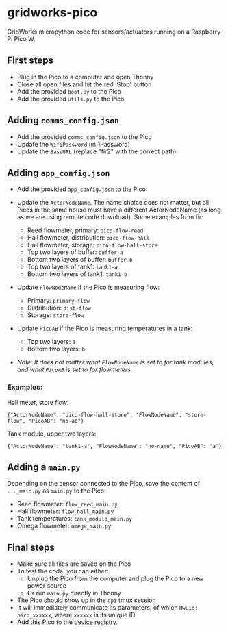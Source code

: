 # gridworks-pico

GridWorks micropython code for sensors/actuators running on a Raspberry Pi Pico W.

## First steps

- Plug in the Pico to a computer and open Thonny
- Close all open files and hit the red 'Stop' button
- Add the provided `boot.py` to the Pico
- Add the provided `utils.py` to the Pico

## Adding `comms_config.json`

- Add the provided `comms_config.json` to the Pico
- Update the `WifiPassword` (in 1Password)
- Update the `BaseURL` (replace "fir2" with the correct path)

## Adding `app_config.json`

- Add the provided `app_config.json` to the Pico

- Update the `ActorNodeName`. The name choice does not matter, but all Picos in the same house must have a different ActorNodeName (as long as we are using remote code download). Some examples from fir: 
  - Reed flowmeter, primary: `pico-flow-reed`
  - Hall flowmeter, distribution: `pico-flow-hall`
  - Hall flowmeter, storage: `pico-flow-hall-store`
  - Top two layers of buffer: `buffer-a`
  - Bottom two layers of buffer: `buffer-b`
  - Top two layers of tank1: `tank1-a`
  - Bottom two layers of tank1: `tank1-b`
- Update `FlowNodeName` if the Pico is measuring flow:
  - Primary: `primary-flow`
  - Distribution: `dist-flow`
  - Storage: `store-flow`
- Update `PicoAB` if the Pico is measuring temperatures in a tank:
  - Top two layers: `a`
  - Bottom two layers: `b`
- *Note: It does not matter what `FlowNodeName` is set to for tank modules, and what `PicoAB` is set to for flowmeters.*

### Examples:

Hall meter, store flow:
```
{"ActorNodeName": "pico-flow-hall-store", "FlowNodeName": "store-flow", "PicoAB": "no-ab"}
```
Tank module, upper two layers:
```
{"ActorNodeName": "tank1-a", "FlowNodeName": "no-name", "PicoAB": "a"}
```

## Adding a `main.py`

Depending on the sensor connected to the Pico, save the content of `..._main.py` as `main.py` to the Pico:
- Reed flowmeter: `flow_reed_main.py`
- Hall flowmeter: `flow_hall_main.py`
- Tank temperatures: `tank_module_main.py`
- Omega flowmeter: `omega_main.py`

## Final steps
- Make sure all files are saved on the Pico
- To test the code, you can either:
  - Unplug the Pico from the computer and plug the Pico to a new power source
  - Or run `main.py` directly in Thonny
- The Pico should show up in the `api` tmux session
- It will immediately communicate its parameters, of which ```HwUid: pico_xxxxxx```, where `xxxxxx` is its unique ID. 
- Add this Pico to the [device registry](https://docs.google.com/spreadsheets/d/1ciNYkqTFreuF7spXqfPVz5j4dWS9rPG2Zydkkh57mLI/edit?pli=1&gid=167548878#gid=167548878).